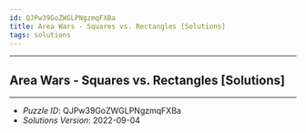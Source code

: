 ```yaml
---
id: QJPw39GoZWGLPNgzmqFXBa
title: Area Wars - Squares vs. Rectangles [Solutions]
tags: solutions
---
```


--------------------------------------------------------------------------------------------

## Area Wars - Squares vs. Rectangles [Solutions]

--------------------------------------------------------------------------------------------

* _Puzzle ID_: QJPw39GoZWGLPNgzmqFXBa
* _Solutions Version_: 2022-09-04
